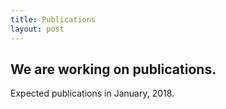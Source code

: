 ```yaml
---
title: Publications
layout: post
---
```


## We are working on publications.

Expected publications in January, 2018.
